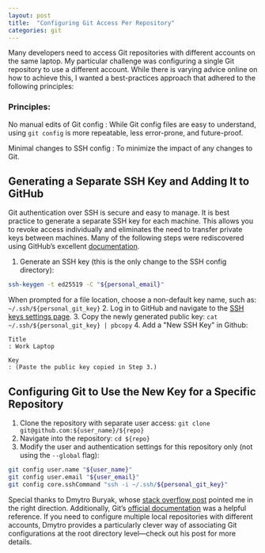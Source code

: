 ```yaml
---
layout: post
title:  "Configuring Git Access Per Repository"
categories: git
---
```


[ssh-key-gh]: (https://docs.github.com/en/authentication/connecting-to-github-with-ssh/generating-a-new-ssh-key-and-adding-it-to-the-ssh-agent#generating-a-new-ssh-key)
[git-pk-config-so]: (https://superuser.com/questions/232373/how-to-tell-git-which-private-key-to-use#answer-1664624)
[git-config-doc]: (https://git-scm.com/book/en/v2/Customizing-Git-Git-Configuration)

Many developers need to access Git repositories with different accounts on the same laptop. My particular challenge was configuring a single Git repository to use a different account. While there is varying advice online on how to achieve this, I wanted a best-practices approach that adhered to the following principles:

### Principles:
No manual edits of Git config
: While Git config files are easy to understand, using `git config` is more repeatable, less error-prone, and future-proof.

Minimal changes to SSH config
: To minimize the impact of any changes to Git.

## Generating a Separate SSH Key and Adding It to GitHub
Git authentication over SSH is secure and easy to manage. It is best practice to generate a separate SSH key for each machine. This allows you to revoke access individually and eliminates the need to transfer private keys between machines. Many of the following steps were rediscovered using GitHub’s excellent [documentation][ssh-key-gh].

1. Generate an SSH key (this is the only change to the SSH config directory):
```zsh
ssh-keygen -t ed25519 -C "${personal_email}"
```
When prompted for a file location, choose a non-default key name, such as: `~/.ssh/${personal_git_key}`
2. Log in to GitHub and navigate to the [SSH keys settings page](https://github.com/settings/keys).
3. Copy the newly generated public key: `cat ~/.ssh/${personal_git_key} | pbcopy`
4. Add a "New SSH Key" in Github:

    Title
    : Work Laptop

    Key
    : (Paste the public key copied in Step 3.)

## Configuring Git to Use the New Key for a Specific Repository
1. Clone the repository with separate user access: `git clone git@github.com:${user_name}/${repo}`
2. Navigate into the repository: `cd ${repo}`
3. Modify the user and authentication settings for this repository only (not using the `--global` flag):
```zsh
git config user.name "${user_name}"
git config user.email "${user_email}"
git config core.sshCommand "ssh -i ~/.ssh/${personal_git_key}"
```

Special thanks to Dmytro Buryak, whose [stack overflow post][git-pk-config-so] pointed me in the right direction. Additionally, Git’s [official documentation][git-config-doc] was a helpful reference.  If you need to configure multiple local repositories with different accounts, Dmytro provides a particularly clever way of associating Git configurations at the root directory level—check out his post for more details.
